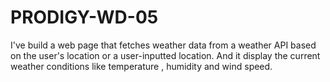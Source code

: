 # PRODIGY-WD-05

I've build a web page that fetches weather data from a weather API based on the user's location or a user-inputted location. And it display the current weather conditions like temperature , humidity and wind speed.
